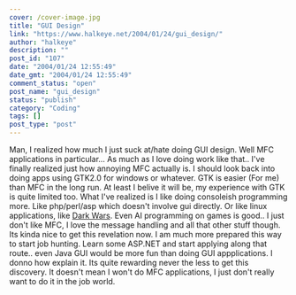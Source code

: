 ```yaml
---
cover: /cover-image.jpg
title: "GUI Design"
link: "https://www.halkeye.net/2004/01/24/gui_design/"
author: "halkeye"
description: ""
post_id: "107"
date: "2004/01/24 12:55:49"
date_gmt: "2004/01/24 12:55:49"
comment_status: "open"
post_name: "gui_design"
status: "publish"
category: "Coding"
tags: []
post_type: "post"
---
```


Man, I realized how much I just suck at/hate doing GUI design. Well MFC applications in particular... As much as I love doing work like that.. I've finally realized just how annoying MFC actually is. I should look back into doing apps using GTK2.0 for windows or whatever. GTK is easier (For me) than MFC in the long run. At least I belive it will be, my experience with GTK is quite limited too. What I've realized is I like doing consoleish programming more. Like php/perl/asp which doesn't involve gui directly. Or like linux applications, like [Dark Wars](http://www.kodekoan.com/project/darkwarriors). Even AI programming on games is good.. I just don't like MFC, I love the message handling and all that other stuff though. Its kinda nice to get this revelation now. I am much more prepared this way to start job hunting. Learn some ASP.NET and start applying along that route.. even Java GUI would be more fun than doing GUI appplications. I donno how explain it. Its quite rewarding never the less to get this discovery. It doesn't mean I won't do MFC applications, I just don't really want to do it in the job world.